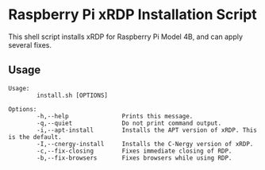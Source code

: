# Raspberry Pi xRDP Installation Script

This shell script installs xRDP for Raspberry Pi Model 4B, and can apply several fixes.

## Usage

```
Usage:
        install.sh [OPTIONS]

Options:
        -h,--help               Prints this message.
        -q,--quiet              Do not print command output.
        -i,--apt-install        Installs the APT version of xRDP. This is the default.
        -I,--cnergy-install     Installs the C-Nergy version of xRDP.
        -c,--fix-closing        Fixes immediate closing of RDP.
        -b,--fix-browsers       Fixes browsers while using RDP.
```
